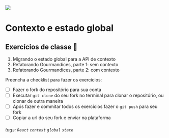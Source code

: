 ![](https://i.imgur.com/xG74tOh.png)

# Contexto e estado global

## Exercícios de classe 🏫

1. Migrando o estado global para a API de contexto
2. Refatorando Gourmandices, parte 1: sem contexto
3. Refatorando Gourmandices, parte 2: com contexto

Preencha a checklist para fazer os exercícios:

-   [ ] Fazer o fork do repositório para sua conta
-   [ ] Executar `git clone` do seu fork no terminal para clonar o repositório, ou clonar de outra maneira
-   [ ] Após fazer e commitar todos os exercícios fazer o `git push` para seu fork
-   [ ] Copiar a url do seu fork e enviar na plataforma

###### tags: `React` `context` `global` `state`
